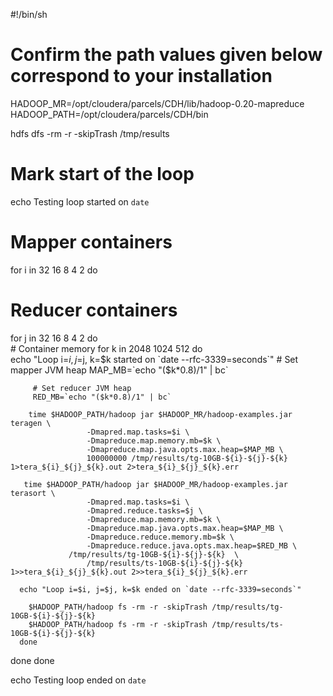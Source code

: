 #!/bin/sh
# Confirm the path values given below correspond to your installation

HADOOP_MR=/opt/cloudera/parcels/CDH/lib/hadoop-0.20-mapreduce
HADOOP_PATH=/opt/cloudera/parcels/CDH/bin

hdfs dfs -rm -r -skipTrash /tmp/results

# Mark start of the loop
echo Testing loop started on `date`

# Mapper containers
for i in 32 16 8 4 2
do
   # Reducer containers
   for j in 32 16 8 4 2
   do                 
      # Container memory
      for k in 2048 1024 512
      do                         
	  echo "Loop i=$i, j=$j, k=$k started on `date --rfc-3339=seconds`"
         # Set mapper JVM heap 
         MAP_MB=`echo "($k*0.8)/1" | bc` 

         # Set reducer JVM heap 
         RED_MB=`echo "($k*0.8)/1" | bc` 

        time $HADOOP_PATH/hadoop jar $HADOOP_MR/hadoop-examples.jar teragen \
                     -Dmapred.map.tasks=$i \
                     -Dmapreduce.map.memory.mb=$k \
                     -Dmapreduce.map.java.opts.max.heap=$MAP_MB \
                     100000000 /tmp/results/tg-10GB-${i}-${j}-${k} 1>tera_${i}_${j}_${k}.out 2>tera_${i}_${j}_${k}.err                       

       time $HADOOP_PATH/hadoop jar $HADOOP_MR/hadoop-examples.jar terasort \
                     -Dmapred.map.tasks=$i \
                     -Dmapred.reduce.tasks=$j \
                     -Dmapreduce.map.memory.mb=$k \
                     -Dmapreduce.map.java.opts.max.heap=$MAP_MB \
                     -Dmapreduce.reduce.memory.mb=$k \
                     -Dmapreduce.reduce.java.opts.max.heap=$RED_MB \
	             /tmp/results/tg-10GB-${i}-${j}-${k}  \
                     /tmp/results/ts-10GB-${i}-${j}-${k} 1>>tera_${i}_${j}_${k}.out 2>>tera_${i}_${j}_${k}.err                         

	  echo "Loop i=$i, j=$j, k=$k ended on `date --rfc-3339=seconds`"

        $HADOOP_PATH/hadoop fs -rm -r -skipTrash /tmp/results/tg-10GB-${i}-${j}-${k}                         
        $HADOOP_PATH/hadoop fs -rm -r -skipTrash /tmp/results/ts-10GB-${i}-${j}-${k}                 
      done
   done
done

echo Testing loop ended on `date`